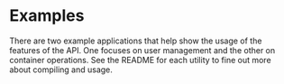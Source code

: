 # Examples

There are two example applications that help show the usage of the features of the API.  One focuses on user management and the other on container operations.  See the README for each utility to fine out more about compiling and usage.